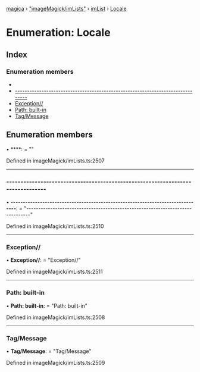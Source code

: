[magica](../README.md) › ["imageMagick/imLists"](../modules/_imagemagick_imlists_.md) › [imList](../modules/_imagemagick_imlists_.imlist.md) › [Locale](_imagemagick_imlists_.imlist.locale.md)

# Enumeration: Locale

## Index

### Enumeration members

* [](_imagemagick_imlists_.imlist.locale.md#)
* [-------------------------------------------------------------------------------](_imagemagick_imlists_.imlist.locale.md#-------------------------------------------------------------------------------)
* [Exception//](_imagemagick_imlists_.imlist.locale.md#exception)
* [Path: built-in](_imagemagick_imlists_.imlist.locale.md#path:-built-in)
* [Tag/Message](_imagemagick_imlists_.imlist.locale.md#tag/message)

## Enumeration members

• ****: = ""

Defined in imageMagick/imLists.ts:2507

___

###  -------------------------------------------------------------------------------

• **-------------------------------------------------------------------------------**: = "-------------------------------------------------------------------------------"

Defined in imageMagick/imLists.ts:2510

___

###  Exception//

• **Exception//**: = "Exception//"

Defined in imageMagick/imLists.ts:2511

___

###  Path: built-in

• **Path: built-in**: = "Path: built-in"

Defined in imageMagick/imLists.ts:2508

___

###  Tag/Message

• **Tag/Message**: = "Tag/Message"

Defined in imageMagick/imLists.ts:2509
